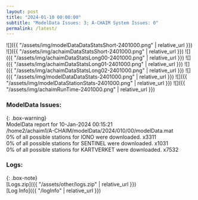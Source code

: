 ```yaml
---
layout: post
title: "2024-01-10 00:00:00"
subtitle: "ModelData Issues: 3; A-CHAIM System Issues: 0"
permalink: /latest/
---
```


![]({{ "/assets/img/modelDataDataStatsShort-2401000.png" | relative_url }})
![]({{ "/assets/img/achaimDataStatsShort-2401000.png" | relative_url }})
![]({{ "/assets/img/achaimDataStatsLong00-2401000.png" | relative_url }})
![]({{ "/assets/img/achaimDataStatsLong01-2401000.png" | relative_url }})
![]({{ "/assets/img/achaimDataStatsLong02-2401000.png" | relative_url }})
![]({{ "/assets/img/modelDataDataStats-2401000.png" | relative_url }})
![]({{ "/assets/img/modelDataStationStats-2401000.png" | relative_url }})
![]({{ "/assets/img/achaimRunTime-2401000.png" | relative_url }})


### ModelData Issues:  
  
{: .box-warning}  
 ModelData report for 10-Jan-2024 00:15:21   
 /home2/achaim1/A-CHAIM/modelData/2024/010/00/modelData.mat   
 0% of all possible stations for IONO were downloaded. x3311   
 0% of all possible stations for SENTINEL were downloaded. x1031   
 0% of all possible stations for KARTVERKET were downloaded. x7532   
  


### Logs:  
  
{: .box-note}  
[Logs.zip]({{ "/assets/other/logs.zip" | relative_url }})  
[Log Info]({{ "/logInfo" | relative_url }})  
